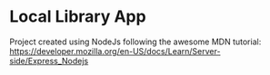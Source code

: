 # Local Library App

Project created using NodeJs following the awesome MDN tutorial: https://developer.mozilla.org/en-US/docs/Learn/Server-side/Express_Nodejs
